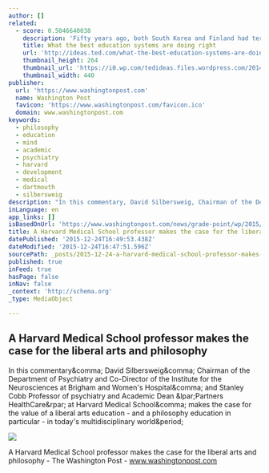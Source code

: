 ```yaml
---
author: []
related:
  - score: 0.5046640038
    description: 'Fifty years ago, both South Korea and Finland had terrible education systems. Finland was at risk of becoming the economic stepchild of Europe. South Korea was ravaged by civil war. Yet over the past half century, both South Korea and Finland have turned their schools around - and now both countries are hailed internationally for their extremely high educational outcomes.'
    title: What the best education systems are doing right
    url: 'http://ideas.ted.com/what-the-best-education-systems-are-doing-right/'
    thumbnail_height: 264
    thumbnail_url: 'https://i0.wp.com/tedideas.files.wordpress.com/2014/09/grades_istock_000019310983_large.jpg?fit=440%2C330'
    thumbnail_width: 440
publisher:
  url: 'https://www.washingtonpost.com'
  name: Washington Post
  favicon: 'https://www.washingtonpost.com/favicon.ico'
  domain: www.washingtonpost.com
keywords:
  - philosophy
  - education
  - mind
  - academic
  - psychiatry
  - harvard
  - development
  - medical
  - dartmouth
  - silbersweig
description: "In this commentary, David Silbersweig, Chairman of the Department of Psychiatry and Co-Director of the Institute for the Neurosciences at Brigham and Women's Hospital, and Stanley Cobb Professor of psychiatry and Academic Dean (Partners HealthCare) at Harvard Medical School, makes the case for the value of a liberal arts education - and a philosophy education in particular - in today's multidisciplinary world."
inLanguage: en
app_links: []
isBasedOnUrl: 'https://www.washingtonpost.com/news/grade-point/wp/2015/12/24/a-harvard-medical-school-professor-makes-the-case-for-the-liberal-arts-and-philosophy/'
title: A Harvard Medical School professor makes the case for the liberal arts and philosophy
datePublished: '2015-12-24T16:49:53.438Z'
dateModified: '2015-12-24T16:47:51.596Z'
sourcePath: _posts/2015-12-24-a-harvard-medical-school-professor-makes-the-case-for-the-li.md
published: true
inFeed: true
hasPage: false
inNav: false
_context: 'http://schema.org'
_type: MediaObject

---
```

<article style=""><h1>A Harvard Medical School professor makes the case for the liberal arts and philosophy</h1><p>In this commentary&amp;comma; David Silbersweig&amp;comma; Chairman of the Department of Psychiatry and Co-Director of the Institute for the Neurosciences at Brigham and Women's Hospital&amp;comma; and Stanley Cobb Professor of psychiatry and Academic Dean &amp;lpar;Partners HealthCare&amp;rpar; at Harvard Medical School&amp;comma; makes the case for the value of a liberal arts education - and a philosophy education in particular - in today's multidisciplinary world&amp;period;</p><img src="http://img.washingtonpost.com/rf/image_908w/2010-2019/WashingtonPost/2014/11/17/Health-Environment-Science/Images/1074441.jpg" /></article>

A Harvard Medical School professor makes the case for the liberal arts and philosophy - The Washington Post - www.washingtonpost.com